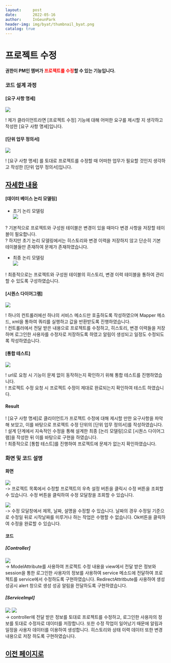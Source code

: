 ```yaml
---
layout:     post
date:       2022-05-16
author:     InGeunPark
header-img: img/byat/thumbnail_byat.png
catalog: true
---
```


# 프로젝트 수정

<p style="font-weight:bold">권한이 PM인 멤버가 <font style="color: red;">프로젝트를 수정</font>할 수 있는 기능입니다. </p>

### 코드 설계 과정

#### [요구 사항 명세]
<img src="../../../../img/byat/projectModify/project-modify_1.PNG"> <br>

! 제가 클라이언트라면 [프로젝트 수정] 기능에 대해 어떠한 요구를 제시할 지 생각하고 작성한 [요구 사항 명세]입니다.

#### [단위 업무 정의서] 

<img src="../../../../img/byat/projectModify/project-modify_2.PNG"> <br>

! [요구 사항 명세] 를 토대로 프로젝트를 수정할 때 어떠한 업무가 필요할 것인지 생각하고 작성한 [단위 업무 정의서]입니다.

## [자세한 내용](https://www.notion.so/64f066b6ee4948f0926f0790b553dcad)

#### [데이터 베이스 논리 모델링]
- 초기 논리 모델링 <br>
<img src="../../../../img/byat/selectProjectList/project-list_3.png"> <br>

? 기본적으로 프로젝트와 구성원 테이블은 변경이 있을 때마다 변경 사항을 저장할 테이블이 필요합니다. <br>
? 하지만 초기 논리 모델링에서는 히스토리와 변경 이력을 저장하지 않고 단순히 기본 테이블들만 존재하여 문제가 존재하였습니다.

- 최종 논리 모델링 <br>
<img src="../../../../img/byat/selectProjectList/project-list_4.PNG"> <br>

! 최종적으로는 프로젝트와 구성원 테이블의 히스토리, 변경 이력 테이블을 통하여 관리할 수 있도록 구성하였습니다.

#### [시퀀스 다이어그램]

<img src="../../../../img/byat/projectModify/project-modify_3.PNG"> <br>

! 하나의 컨트롤러에선 하나의 서비스 메소드만 호출하도록 작성하였으며 Mapper 메소드, xml을 통하여 쿼리를 실행하고 값을 반환받도록 진행하였습니다. <br>
! 컨트롤러에서 전달 받은 내용으로 프로젝트를 수정하고, 히스토리, 변경 이력들을 저장하며 로그인한 사용자를 수정자로 저장하도록 하였고 알림이 생성되고 일정도 수정되도록 작성하였습니다.

#### [통합 테스트]

<img src="../../../../img/byat/projectModify/project-modify_4.PNG"> <br>

! url로 요청 시 기능이 문제 없이 동작하는지 확인하기 위해 통합 테스트를 진행하였습니다. <br>
! 프로젝트 수정 요청 시 프로젝트 수정이 제대로 완료되는지 확인하여 테스트 하였습니다.

#### Result
! [요구 사항 명세]로 클리이언트가 프로젝트 수정에 대해 제시할 만한 요구사항을 파악해 보았고, 이를 바탕으로 프로젝트 수정 단위의 [단위 업무 정의서]를 작성하였습니다.  <br>
! 설계 단계에서 지속적인 수정을 통해 설계한 최종 [논리 모델링]으로  [시퀀스 다이어그램]을 작성한 뒤 이를 바탕으로 구현을 하였습니다. <br>
! 최종적으로 [통합 테스트]를 진행하여 프로젝트에 문제가 없는지 확인하였습니다.

### 화면 및 코드 설명

#### 화면
<img src="../../../../img/byat/projectModify/project-modify_5.PNG"> <br>
-> 프로젝트 목록에서 수정할 프로젝트의 우측 설정 버튼을 클릭시 수정 버튼을 조회할 수 있습니다. 수정 버튼을 클릭하여 수정 모달창을 조회할 수 있습니다. <br>

<img src="../../../../img/byat/projectModify/project-modify_6.PNG"> <br>
-> 수정 모달창에서 제목, 날짜, 설명을 수정할 수 있습니다. 날짜의 경우 수정일 기준으로 수정일 뒤로 시작날짜를 미루거나 하는 작업은 수행할 수 없습니다. Ok버튼을 클릭하여 수정을 완료할 수 있습니다.

#### 코드

##### [Controller]
<img src="../../../../img/byat/projectModify/project-modify_7.PNG"> <br>
-> ModelAttribute를 사용하여 프로젝트 수정 내용을 view에서 전달 받은 정보와 session을 통한 로그인한 사용자의 정보를 사용하여 service 메소드에 전달하여 프로젝트를 service에서 수정하도록 구현하였습니다. RedirectAttritbute를 사용하여 생성 성공시 alert 창으로 생성 성공 알림을 전달하도록 구현하였습니다.

##### [ServiceImpl]
<img src="../../../../img/byat/projectModify/project-modify_8.PNG">
<img src="../../../../img/byat/projectModify/project-modify_9.PNG"><br>
-> controller에 전달 받은 정보를 토대로 프로젝트를 수정하고, 로그인한 사용자의 정보를 토대로 수정자로 데이터를 저장합니다. 또한 수정 작업이 일어났기 때문에 알림과 일정을 사용자 데이터를 이용하여 생성합니다. 히스토리와 상태 이력 데이터 또한 변경 내용으로 저장 하도록 구현하였습니다.

## [이전 페이지로](https://ingeunpark.github.io/2022/05/16/byat/#list)



